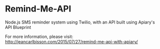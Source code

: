 # Remind-Me-API
Node.js SMS reminder system using Twilio, with an API built using Apiary's API Blueprint

For more information, please visit: http://jeancarlbisson.com/2015/07/27/remind-me-api-with-apiary/
